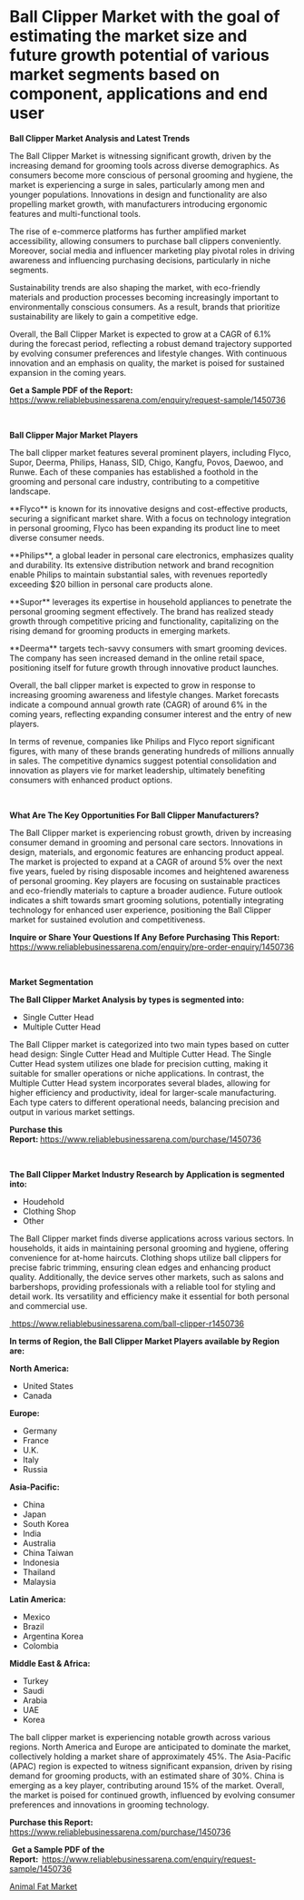 <p><h1>Ball Clipper Market with the goal of estimating the market size and future growth potential of various market segments based on component, applications and end user</h1></p><p><strong>Ball Clipper Market Analysis and Latest Trends</strong></p>
<p><p>The Ball Clipper Market is witnessing significant growth, driven by the increasing demand for grooming tools across diverse demographics. As consumers become more conscious of personal grooming and hygiene, the market is experiencing a surge in sales, particularly among men and younger populations. Innovations in design and functionality are also propelling market growth, with manufacturers introducing ergonomic features and multi-functional tools.</p><p>The rise of e-commerce platforms has further amplified market accessibility, allowing consumers to purchase ball clippers conveniently. Moreover, social media and influencer marketing play pivotal roles in driving awareness and influencing purchasing decisions, particularly in niche segments. </p><p>Sustainability trends are also shaping the market, with eco-friendly materials and production processes becoming increasingly important to environmentally conscious consumers. As a result, brands that prioritize sustainability are likely to gain a competitive edge. </p><p>Overall, the Ball Clipper Market is expected to grow at a CAGR of 6.1% during the forecast period, reflecting a robust demand trajectory supported by evolving consumer preferences and lifestyle changes. With continuous innovation and an emphasis on quality, the market is poised for sustained expansion in the coming years.</p></p>
<p><strong>Get a Sample PDF of the Report:&nbsp;</strong> <a href="https://www.reliablebusinessarena.com/enquiry/request-sample/1450736?utm_campaign=2339&utm_medium=2&utm_source=Github&utm_content=ia&utm_term=08022025&utm_id=ball-clipper">https://www.reliablebusinessarena.com/enquiry/request-sample/1450736</a></p>
<p>&nbsp;</p>
<p><strong>Ball Clipper Major Market Players</strong></p>
<p><p>The ball clipper market features several prominent players, including Flyco, Supor, Deerma, Philips, Hanass, SID, Chigo, Kangfu, Povos, Daewoo, and Runwe. Each of these companies has established a foothold in the grooming and personal care industry, contributing to a competitive landscape.</p><p>**Flyco** is known for its innovative designs and cost-effective products, securing a significant market share. With a focus on technology integration in personal grooming, Flyco has been expanding its product line to meet diverse consumer needs. </p><p>**Philips**, a global leader in personal care electronics, emphasizes quality and durability. Its extensive distribution network and brand recognition enable Philips to maintain substantial sales, with revenues reportedly exceeding $20 billion in personal care products alone. </p><p>**Supor** leverages its expertise in household appliances to penetrate the personal grooming segment effectively. The brand has realized steady growth through competitive pricing and functionality, capitalizing on the rising demand for grooming products in emerging markets.</p><p>**Deerma** targets tech-savvy consumers with smart grooming devices. The company has seen increased demand in the online retail space, positioning itself for future growth through innovative product launches.</p><p>Overall, the ball clipper market is expected to grow in response to increasing grooming awareness and lifestyle changes. Market forecasts indicate a compound annual growth rate (CAGR) of around 6% in the coming years, reflecting expanding consumer interest and the entry of new players. </p><p>In terms of revenue, companies like Philips and Flyco report significant figures, with many of these brands generating hundreds of millions annually in sales. The competitive dynamics suggest potential consolidation and innovation as players vie for market leadership, ultimately benefiting consumers with enhanced product options.</p></p>
<p>&nbsp;</p>
<p><strong>What Are The Key Opportunities For Ball Clipper Manufacturers?</strong></p>
<p><p>The Ball Clipper market is experiencing robust growth, driven by increasing consumer demand in grooming and personal care sectors. Innovations in design, materials, and ergonomic features are enhancing product appeal. The market is projected to expand at a CAGR of around 5% over the next five years, fueled by rising disposable incomes and heightened awareness of personal grooming. Key players are focusing on sustainable practices and eco-friendly materials to capture a broader audience. Future outlook indicates a shift towards smart grooming solutions, potentially integrating technology for enhanced user experience, positioning the Ball Clipper market for sustained evolution and competitiveness.</p></p>
<p><strong>Inquire or Share Your Questions If Any Before Purchasing This Report:</strong> <a href="https://www.reliablebusinessarena.com/enquiry/pre-order-enquiry/1450736?utm_campaign=2339&utm_medium=2&utm_source=Github&utm_content=ia&utm_term=08022025&utm_id=ball-clipper">https://www.reliablebusinessarena.com/enquiry/pre-order-enquiry/1450736</a></p>
<p>&nbsp;</p>
<p><strong>Market Segmentation</strong></p>
<p><strong>The Ball Clipper Market Analysis by types is segmented into:</strong></p>
<p><ul><li>Single Cutter Head</li><li>Multiple Cutter Head</li></ul></p>
<p><p>The Ball Clipper market is categorized into two main types based on cutter head design: Single Cutter Head and Multiple Cutter Head. The Single Cutter Head system utilizes one blade for precision cutting, making it suitable for smaller operations or niche applications. In contrast, the Multiple Cutter Head system incorporates several blades, allowing for higher efficiency and productivity, ideal for larger-scale manufacturing. Each type caters to different operational needs, balancing precision and output in various market settings.</p></p>
<p><strong>Purchase this Report:&nbsp;</strong><a href="https://www.reliablebusinessarena.com/purchase/1450736?utm_campaign=2339&utm_medium=2&utm_source=Github&utm_content=ia&utm_term=08022025&utm_id=ball-clipper">https://www.reliablebusinessarena.com/purchase/1450736</a></p>
<p>&nbsp;</p>
<p><strong>The Ball Clipper Market Industry Research by Application is segmented into:</strong></p>
<p><ul><li>Houdehold</li><li>Clothing Shop</li><li>Other</li></ul></p>
<p><p>The Ball Clipper market finds diverse applications across various sectors. In households, it aids in maintaining personal grooming and hygiene, offering convenience for at-home haircuts. Clothing shops utilize ball clippers for precise fabric trimming, ensuring clean edges and enhancing product quality. Additionally, the device serves other markets, such as salons and barbershops, providing professionals with a reliable tool for styling and detail work. Its versatility and efficiency make it essential for both personal and commercial use.</p></p>
<p><a href="https://www.reliablebusinessarena.com/ball-clipper-r1450736?utm_campaign=2339&utm_medium=2&utm_source=Github&utm_content=ia&utm_term=08022025&utm_id=ball-clipper">&nbsp;https://www.reliablebusinessarena.com/ball-clipper-r1450736</a></p>
<p><strong>In terms of Region, the Ball Clipper Market Players available by Region are:</strong></p>
<p>
    <p> <strong> North America: </strong>
        <ul>
            <li>United States</li>
            <li>Canada</li>
        </ul>
        </p> 
    <p> <strong> Europe: </strong>
        <ul>
            <li>Germany</li>
            <li>France</li>
            <li>U.K.</li>
            <li>Italy</li>
            <li>Russia</li>
        </ul>
        </p> 
    <p> <strong> Asia-Pacific: </strong>
        <ul>
            <li>China</li>
            <li>Japan</li>
            <li>South Korea</li>
            <li>India</li>
            <li>Australia</li>
            <li>China Taiwan</li>
            <li>Indonesia</li>
            <li>Thailand</li>
            <li>Malaysia</li>
        </ul>
        </p> 
    <p> <strong> Latin America: </strong>
        <ul>
            <li>Mexico</li>
            <li>Brazil</li>
            <li>Argentina Korea</li>
            <li>Colombia</li>
        </ul>
        </p> 
    <p> <strong> Middle East & Africa: </strong>
        <ul>
            <li>Turkey</li>
            <li>Saudi</li>
            <li>Arabia</li>
            <li>UAE</li>
            <li>Korea</li>
        </ul>
    </p>
    </p>
<p><p>The ball clipper market is experiencing notable growth across various regions. North America and Europe are anticipated to dominate the market, collectively holding a market share of approximately 45%. The Asia-Pacific (APAC) region is expected to witness significant expansion, driven by rising demand for grooming products, with an estimated share of 30%. China is emerging as a key player, contributing around 15% of the market. Overall, the market is poised for continued growth, influenced by evolving consumer preferences and innovations in grooming technology.</p></p>
<p><strong>Purchase this Report: </strong><a href="https://www.reliablebusinessarena.com/purchase/1450736?utm_campaign=2339&utm_medium=2&utm_source=Github&utm_content=ia&utm_term=08022025&utm_id=ball-clipper">https://www.reliablebusinessarena.com/purchase/1450736</a></p>
<p>&nbsp;<strong>Get a Sample PDF of the Report:&nbsp;&nbsp;</strong><a href="https://www.reliablebusinessarena.com/enquiry/request-sample/1450736?utm_campaign=2339&utm_medium=2&utm_source=Github&utm_content=ia&utm_term=08022025&utm_id=ball-clipper">https://www.reliablebusinessarena.com/enquiry/request-sample/1450736</a></p>
<p><strong></strong></p>
<p><p><a href="https://github.com/arnoldannice0/Market-Research-Report-List-1/blob/main/animal-fat-market.md?utm_campaign=2339&utm_medium=2&utm_source=Github&utm_content=ia&utm_term=08022025&utm_id=ball-clipper">Animal Fat Market</a></p></p>